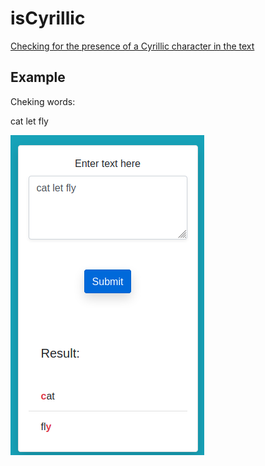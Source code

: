 # isCyrillic
[Сhecking for the presence of a Cyrillic character in the text](https://gennadiy1970.github.io/isCyrillic/)

## Example

Cheking words:

сat let flу

<img src="./img/example.png">


